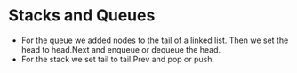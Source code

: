 # Stacks and Queues

- For the queue we added nodes to the tail of a linked list. Then we set the head to head.Next and enqueue or dequeue the head.
- For the stack we set tail to tail.Prev and pop or push.